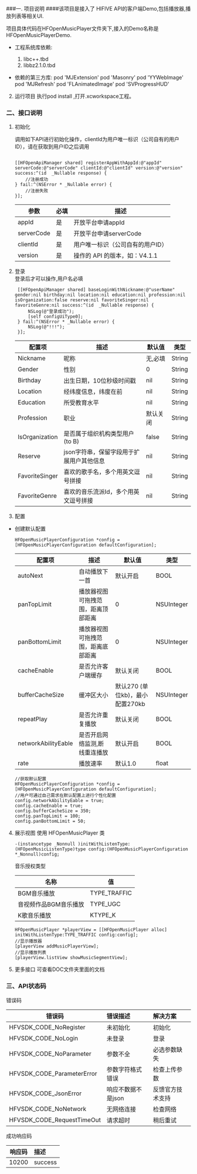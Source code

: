 



###一. 项目说明
####该项目是接入了 HIFIVE API的客户端Demo,包括播放器,播放列表等相关UI.

项目具体代码在HFOpenMusicPlayer文件夹下,接入的Demo名称是HFOpenMusicPlayerDemo.


- 工程系统库依赖:
   1. libc++.tbd
   2. libbz2.1.0.tbd

- 依赖的第三方库:
pod 'MJExtension'
pod 'Masonry'
pod 'YYWebImage'
pod 'MJRefresh'
pod 'FLAnimatedImage'
pod 'SVProgressHUD'

2. 运行项目
执行pod install ,打开.xcworkspace工程。

### 二、接口说明


1. 初始化

    调用如下API进行初始化操作，clientId为用户唯一标识（公司自有的用户ID），请在获取到用户ID之后调用

    ```objc 

    [[HFOpenApiManager shared] registerAppWithAppId:@"appId" serverCode:@"serverCode" clientId:@"clientId" version:@"version" success:^(id  _Nullable response) {
        //注册成功
    } fail:^(NSError * _Nullable error) {
        //注册失败
    }];

    ```
    | 参数 | 必填 | 描述 |
    |---|---|---|
    | appId | 是 | 开放平台申请appId |
    | serverCode | 是 | 开放平台申请serverCode |
    | clientId | 是 | 用户唯一标识（公司自有的用户ID） |
    | version | 是 | 操作的 API 的版本，如：V4.1.1 |


2. 登录    
    登录后才可以操作,用户名必填
    ```objc
     [[HFOpenApiManager shared] baseLoginWithNickname:@"userName" gender:nil birthday:nil location:nil education:nil profession:nil isOrganization:false reserve:nil favoriteSinger:nil favoriteGenre:nil success:^(id  _Nullable response) {
         NSLog(@"登录成功");
         [self configUiType0];
     } fail:^(NSError * _Nullable error) {
         NSLog(@"!!!");
     }];
    ```
    | 配置项 | 描述 | 默认值 | 类型 |
    |---|---|---|---|
    | Nickname | 昵称| 无,必填 | String |
    | Gender | 性别 | 0 | String |
    | Birthday | 出生日期，10位秒级时间戳 | nil | String |
    | Location | 经纬度信息，纬度在前 | nil | String |
    | Education | 所受教育水平 | nil | String |
    | Profession | 职业 | 默认关闭 | String |
    | IsOrganization | 是否属于组织机构类型用户 (to B) | false| String |
    | Reserve | json字符串，保留字段用于扩展用户其他信息 | nil | String |
    | FavoriteSinger | 喜欢的歌手名，多个用英文逗号拼接 | nil | String |
    | FavoriteGenre | 喜欢的音乐流派Id，多个用英文逗号拼接 | nil | String |
3. 配置

- 创建默认配置
    ```objc
    HFOpenMusicPlayerConfiguration *config = [HFOpenMusicPlayerConfiguration defaultConfiguration];
    ```
    | 配置项 | 描述 | 默认值 | 类型 |
    |---|---|---|---|
    | autoNext | 自动播放下一首 | 默认开启 | BOOL |
    | panTopLimit | 播放器视图可拖拽范围，距离顶部距离 | 0 | NSUInteger |
    | panBottomLimit | 播放器视图可拖拽范围，距离底部距离 | 0 | NSUInteger |
    | cacheEnable | 是否允许客户端缓存 | 默认关闭 | BOOL |
    | bufferCacheSize | 缓冲区大小 | 默认270 (单位kb)，最小配置270kb | NSUInteger |
    | repeatPlay | 是否允许重复播放 | 默认关闭 | BOOL |
    | networkAbilityEable | 是否开启网络监测,断线重连播放 | 默认开启 | BOOL |
    | rate | 播放速率 | 默认1.0 | float |


    ```objc
    //获取默认配置
    HFOpenMusicPlayerConfiguration *config = [HFOpenMusicPlayerConfiguration defaultConfiguration];
    //用户可通过自己需求在默认配置上进行个性化配置
    config.networkAbilityEable = true;
    config.cacheEnable = true;
    config.bufferCacheSize = 350;
    config.panTopLimit = 100;
    config.panBottomLimit = 50;
    ```
4. 展示视图
   使用 HFOpenMusicPlayer 类
    ```objc
    -(instancetype _Nonnull )initWithListenType:(HFOpenMusicListenType)type config:(HFOpenMusicPlayerConfiguration *_Nonnull)config;
    ```
    音乐授权类型

    | 名称                  | 值      |     
    | --------------------- | ------- | 
    | BGM音乐播放           | TYPE_TRAFFIC |    
    | 音视频作品BGM音乐播放 | TYPE_UGC     |     
    | K歌音乐播放           | KTYPE_K      |    

    ```objc
    HFOpenMusicPlayer *playerView = [[HFOpenMusicPlayer alloc] initWithListenType:TYPE_TRAFFIC config:config];
    //显示播放器
    [playerView addMusicPlayerView];
    //显示播放列表
    [playerView.listView showMusicSegmentView];
    ```

5. 更多接口
    可查看DOC文件夹里面的文档



### 三、API状态码

错误码

| 错误码 | 错误描述 | 解决方案 |
|----------|:--------|:-------- |
| HFVSDK_CODE_NoRegister | 未初始化 | 初始化 |
| HFVSDK_CODE_NoLogin | 未登录 | 登录 |
| HFVSDK_CODE_NoParameter | 参数不全 | 必选参数缺失 |
| HFVSDK_CODE_ParameterError | 参数字符格式错误 | 检查上传参数 |
| HFVSDK_CODE_JsonError | 响应不数据不是json | 反馈官方技术支持 |
| HFVSDK_CODE_NoNetwork | 无网络连接 | 检查网络 |
| HFVSDK_CODE_RequestTimeOut | 请求超时 | 稍后重试 |

成功响应码

| 响应码 | 描述 |
|----------|:--------|
| 10200 | success |
